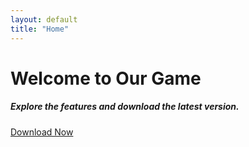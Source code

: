 ```yaml
---
layout: default
title: "Home"
---
```

<div class="container">
  <div class="section">
    <h1 class="header center purple-text text-lighten-3">Welcome to Our Game</h1>
    <div class="row center">
      <h5 class="header col s12 light">Explore the features and download the latest version.</h5>
    </div>
    <div class="row center">
      <a href="download.html" class="btn-large waves-effect waves-light purple lighten-2 rounded-btn">Download Now</a>
    </div>
  </div>
</div>
